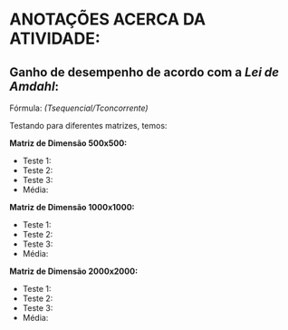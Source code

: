 # ANOTAÇÕES ACERCA DA ATIVIDADE:

## Ganho de desempenho de acordo com a _Lei de Amdahl_:

Fórmula: _(Tsequencial/Tconcorrente)_

Testando para diferentes matrizes, temos:

**Matriz de Dimensão 500x500:**

- Teste 1:
- Teste 2:
- Teste 3:
- Média:

**Matriz de Dimensão 1000x1000:**

- Teste 1:
- Teste 2:
- Teste 3:
- Média:

**Matriz de Dimensão 2000x2000:**

- Teste 1:
- Teste 2:
- Teste 3:
- Média:
